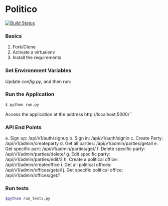 # Politico

[![Build Status](https://travis-ci.org/realpython/flask-jwt-auth.svg?branch=develop)](https://travis-ci.org/realpython/flask-jwt-auth)

### Basics

1. Fork/Clone
1. Activate a virtualenv
1. Install the requirements

### Set Environment Variables

Update *config.py*, and then run:
### Run the Application

```sh
$ python run.py
```


Access the application at the address http://localhost:5000/``

### API End Points
a. Sign up: /api/v1/auth/signup
b. Sign in: /api/v1/auth/signin
c. Create Party: /api/v1/admin/createparty
d. Get all parties: /api/v1/admin/parties/getall
e. Get specific part: /api/v1/admin/parties/get/<id of type int>
f. Delete specific party: /api/v1/admin/parties/delete/<id of type int>
g. Edit specific party: /api/v1/admin/parties/edit/2
h. Create a political office: /api/v1/admin/createoffice
i. Get all political offices: /api/v1/admin/offices/getall
j. Get specific political office: /api/v1/admin/offices/get/1

### Run tests
```sh
$python run_tests.py
```
